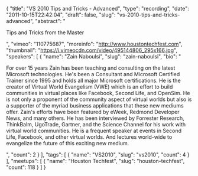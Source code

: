 {
  "title": "VS 2010 Tips and Tricks - Advanced",
  "type": "recording",
  "date": "2011-10-15T22:42:04",
  "draft": false,
  "slug": "vs-2010-tips-and-tricks-advanced",
  "abstract": "<p>Tips and Tricks from the Master</p>",
  "vimeo": "110775687",
  "moreinfo": "http://www.houstontechfest.com",
  "thumbnail": "https://i.vimeocdn.com/video/495144806_295x166.jpg",
  "speakers": [
    {
      "name": "Zain Naboulsi",
      "slug": "zain-naboulsi",
      "bio": "<p>For over 15 years Zain has been teaching and consulting on the latest Microsoft technologies. He's been a Consultant and Microsoft Certified Trainer since 1995 and holds all major Microsoft certifications. He is the creator of Virtual World Evangelism (VWE) which is an effort to build communities in virtual places like Facebook, Second Life, and OpenSim. He is not only a proponent of the community aspect of virtual worlds but also is a supporter of the myriad business applications that these new mediums offer. Zain's efforts have been featured by eWeek, Redmond Developer News, and many others. He has been interviewed by Forrester Research, ThinkBalm, UgoTrade, Gartner, and the Science Channel for his work with virtual world communities. He is a frequent speaker at events in Second Life, Facebook, and other virtual worlds. And lectures world-wide to evangelize the future of this exciting new medium.</p>",
      "count": 2
    }
  ],
  "tags": [
    {
      "name": "VS2010",
      "slug": "vs2010",
      "count": 4
    }
  ],
  "meetups": [
    {
      "name": "Houston Techfest",
      "slug": "houston-techfest",
      "count": 118
    }
  ]
}